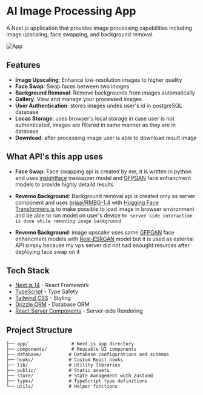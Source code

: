 # AI Image Processing App

A Next.js application that provides image processing capabilities including image upscaling, face swapping, and background removal.

![App](https://github.com/user-attachments/assets/b79f6a4d-6e4e-48ca-bf3b-0f2f6aaa4300)

## Features

- **Image Upscaling**: Enhance low-resolution images to higher quality
- **Face Swap**: Swap faces between two images
- **Background Removal**: Remove backgrounds from images automatically
- **Gallery**: View and manage your processed images
- **User Authentication**: stores images undes user's id in postgreSQL database
- **Locas Storage**: uses browser's local storage in case user is not authenticated, images are filtered in same manner as they are in database
- **Download**: after processing image user is able to download result image

## What API's this app uses

- **Face Swap**: Face swapping api is created by me, it is written in python and uses [insightface](https://insightface.ai/) inswapper model and [GFPGAN](https://github.com/TencentARC/GFPGAN) face enhancment models to provide highly detaild results

- **Revemo Background**: Background removal api is created only as server component and uses [briaai/RMBG-1.4](https://huggingface.co/briaai/RMBG-1.4) with [Hugging Face](https://huggingface.co/) [Transformers.js](https://huggingface.co/docs/transformers.js/en/index) to make possible to load image in browser environment and be able to run model on user's device `No server side interaction is done while removing image background`

- **Revemo Background**: image upscaler uses same [GFPGAN](https://github.com/TencentARC/GFPGAN) face enhancment models with [Real-ESRGAN](https://github.com/xinntao/Real-ESRGAN) model but it is used as external API simply because my vps server did not had enought resurces after deploying face swap on it

## Tech Stack

- [Next.js 14](https://nextjs.org/) - React Framework
- [TypeScript](https://www.typescriptlang.org/) - Type Safety
- [Tailwind CSS](https://tailwindcss.com/) - Styling
- [Drizzle ORM](https://orm.drizzle.team/) - Database ORM
- [React Server Components](https://nextjs.org/docs/getting-started/react-essentials#server-components) - Server-side Rendering

## Project Structure

```
├── app/                # Next.js app directory
├── components/         # Reusable UI components
├── database/          # Database configurations and schemas
├── hooks/             # Custom React hooks
├── lib/               # Utility libraries
├── public/            # Static assets
├── store/             # State management wuth Zustand
├── types/             # TypeScript type definitions
└── utils/             # Helper functions
```
